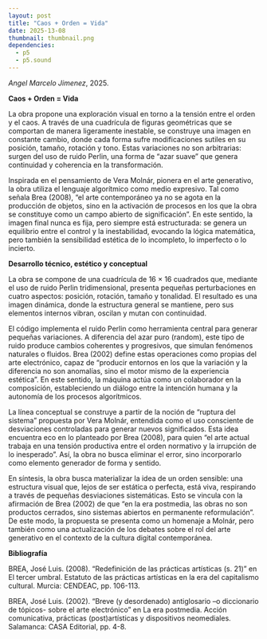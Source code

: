 ```yaml
---
layout: post
title: "Caos + Orden = Vida"
date: 2025-13-08
thumbnail: thumbnail.png
dependencies:
  - p5
  - p5.sound
---
```


<div id="div-sketch">
  <script type="text/javascript" src="sketch.js"></script>
</div>

_Angel Marcelo Jimenez_, 2025.

**Caos + Orden = Vida**

La obra propone una exploración visual en torno a la tensión entre el orden y el caos. A través de una cuadrícula de figuras geométricas que se comportan de manera ligeramente inestable, se construye una imagen en constante cambio, donde cada forma sufre modificaciones sutiles en su posición, tamaño, rotación y tono. Estas variaciones no son arbitrarias: surgen del uso de ruido Perlin, una forma de “azar suave” que genera continuidad y coherencia en la transformación. 

Inspirada en el pensamiento de Vera Molnár, pionera en el arte generativo, la obra utiliza el lenguaje algorítmico como medio expresivo. Tal como señala Brea (2008), “el arte contemporáneo ya no se agota en la producción de objetos, sino en la activación de procesos en los que la obra se constituye como un campo abierto de significación”. En este sentido, la imagen final nunca es fija, pero siempre está estructurada: se genera un equilibrio entre el control y la inestabilidad, evocando la lógica matemática, pero también la sensibilidad estética de lo incompleto, lo imperfecto o lo incierto.

**Desarrollo técnico, estético y conceptual**

La obra se compone de una cuadrícula de 16 × 16 cuadrados que, mediante el uso de ruido Perlin tridimensional, presenta pequeñas perturbaciones en cuatro aspectos: posición, rotación, tamaño y tonalidad. El resultado es una imagen dinámica, donde la estructura general se mantiene, pero sus elementos internos vibran, oscilan y mutan con continuidad. 

El código implementa el ruido Perlin como herramienta central para generar pequeñas variaciones. A diferencia del azar puro (random), este tipo de ruido produce cambios coherentes y progresivos, que simulan fenómenos naturales o fluidos. Brea (2002) define estas operaciones como propias del arte electrónico, capaz de “producir entornos en los que la variación y la diferencia no son anomalías, sino el motor mismo de la experiencia estética”. En este sentido, la máquina actúa como un colaborador en la composición, estableciendo un diálogo entre la intención humana y la autonomía de los procesos algorítmicos. 

La línea conceptual se construye a partir de la noción de “ruptura del sistema” propuesta por Vera Molnár, entendida como el uso consciente de desviaciones controladas para generar nuevos significados. Esta idea encuentra eco en lo planteado por Brea (2008), para quien “el arte actual trabaja en una tensión productiva entre el orden normativo y la irrupción de lo inesperado”. Así, la obra no busca eliminar el error, sino incorporarlo como elemento generador de forma y sentido. 

En síntesis, la obra busca materializar la idea de un orden sensible: una estructura visual que, lejos de ser estática o perfecta, está viva, respirando a través de pequeñas desviaciones sistemáticas. Esto se vincula con la afirmación de Brea (2002) de que “en la era postmedia, las obras no son productos cerrados, sino sistemas abiertos en permanente reformulación”. De este modo, la propuesta se presenta como un homenaje a Molnár, pero también como una actualización de los debates sobre el rol del arte generativo en el contexto de la cultura digital contemporánea.  

**Bibliografía**

BREA, José Luis. (2008). “Redefinición de las prácticas artísticas (s. 21)” en El tercer umbral. Estatuto de las prácticas artísticas en la era del capitalismo cultural. Murcia: CENDEAC, pp. 106-113.

BREA, José Luis. (2002). “Breve (y desordenado) antiglosario –o diccionario de tópicos- sobre el arte electrónico” en La era postmedia. Acción comunicativa, prácticas (post)artísticas y dispositivos neomediales. Salamanca: CASA Editorial, pp. 4-8.
